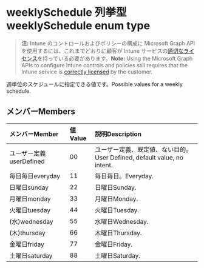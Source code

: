 # <a name="weeklyschedule-enum-type"></a><span data-ttu-id="e2b9c-101">weeklySchedule 列挙型</span><span class="sxs-lookup"><span data-stu-id="e2b9c-101">weeklySchedule enum type</span></span>

> <span data-ttu-id="e2b9c-102">**注:** Intune のコントロールおよびポリシーの構成に Microsoft Graph API を使用するには、これまでどおりに顧客が Intune サービスの[適切なライセンス](https://go.microsoft.com/fwlink/?linkid=839381)を持っている必要があります。</span><span class="sxs-lookup"><span data-stu-id="e2b9c-102">**Note:** Using the Microsoft Graph APIs to configure Intune controls and policies still requires that the Intune service is [correctly licensed](https://go.microsoft.com/fwlink/?linkid=839381) by the customer.</span></span>

<span data-ttu-id="e2b9c-103">週単位のスケジュールに指定できる値です。</span><span class="sxs-lookup"><span data-stu-id="e2b9c-103">Possible values for a weekly schedule.</span></span>
## <a name="members"></a><span data-ttu-id="e2b9c-104">メンバー</span><span class="sxs-lookup"><span data-stu-id="e2b9c-104">Members</span></span>
|<span data-ttu-id="e2b9c-105">メンバー</span><span class="sxs-lookup"><span data-stu-id="e2b9c-105">Member</span></span>|<span data-ttu-id="e2b9c-106">値</span><span class="sxs-lookup"><span data-stu-id="e2b9c-106">Value</span></span>|<span data-ttu-id="e2b9c-107">説明</span><span class="sxs-lookup"><span data-stu-id="e2b9c-107">Description</span></span>|
|:---|:---|:---|
|<span data-ttu-id="e2b9c-108">ユーザー定義</span><span class="sxs-lookup"><span data-stu-id="e2b9c-108">userDefined</span></span>|<span data-ttu-id="e2b9c-109">0</span><span class="sxs-lookup"><span data-stu-id="e2b9c-109">0</span></span>|<span data-ttu-id="e2b9c-110">ユーザー定義、既定値、ない目的。</span><span class="sxs-lookup"><span data-stu-id="e2b9c-110">User Defined, default value, no intent.</span></span>|
|<span data-ttu-id="e2b9c-111">毎日毎日</span><span class="sxs-lookup"><span data-stu-id="e2b9c-111">everyday</span></span>|<span data-ttu-id="e2b9c-112">1</span><span class="sxs-lookup"><span data-stu-id="e2b9c-112">1</span></span>|<span data-ttu-id="e2b9c-113">毎日毎日。</span><span class="sxs-lookup"><span data-stu-id="e2b9c-113">Everyday.</span></span>|
|<span data-ttu-id="e2b9c-114">日曜日</span><span class="sxs-lookup"><span data-stu-id="e2b9c-114">sunday</span></span>|<span data-ttu-id="e2b9c-115">2</span><span class="sxs-lookup"><span data-stu-id="e2b9c-115">2</span></span>|<span data-ttu-id="e2b9c-116">日曜日</span><span class="sxs-lookup"><span data-stu-id="e2b9c-116">Sunday.</span></span>|
|<span data-ttu-id="e2b9c-117">月曜日</span><span class="sxs-lookup"><span data-stu-id="e2b9c-117">monday</span></span>|<span data-ttu-id="e2b9c-118">3</span><span class="sxs-lookup"><span data-stu-id="e2b9c-118">3</span></span>|<span data-ttu-id="e2b9c-119">月曜日</span><span class="sxs-lookup"><span data-stu-id="e2b9c-119">Monday.</span></span>|
|<span data-ttu-id="e2b9c-120">火曜日</span><span class="sxs-lookup"><span data-stu-id="e2b9c-120">tuesday</span></span>|<span data-ttu-id="e2b9c-121">4</span><span class="sxs-lookup"><span data-stu-id="e2b9c-121">4</span></span>|<span data-ttu-id="e2b9c-122">火曜日</span><span class="sxs-lookup"><span data-stu-id="e2b9c-122">Tuesday.</span></span>|
|<span data-ttu-id="e2b9c-123">(水)</span><span class="sxs-lookup"><span data-stu-id="e2b9c-123">wednesday</span></span>|<span data-ttu-id="e2b9c-124">5</span><span class="sxs-lookup"><span data-stu-id="e2b9c-124">5</span></span>|<span data-ttu-id="e2b9c-125">水曜日</span><span class="sxs-lookup"><span data-stu-id="e2b9c-125">Wednesday.</span></span>|
|<span data-ttu-id="e2b9c-126">(木)</span><span class="sxs-lookup"><span data-stu-id="e2b9c-126">thursday</span></span>|<span data-ttu-id="e2b9c-127">6</span><span class="sxs-lookup"><span data-stu-id="e2b9c-127">6</span></span>|<span data-ttu-id="e2b9c-128">木曜日</span><span class="sxs-lookup"><span data-stu-id="e2b9c-128">Thursday.</span></span>|
|<span data-ttu-id="e2b9c-129">金曜日</span><span class="sxs-lookup"><span data-stu-id="e2b9c-129">friday</span></span>|<span data-ttu-id="e2b9c-130">7</span><span class="sxs-lookup"><span data-stu-id="e2b9c-130">7</span></span>|<span data-ttu-id="e2b9c-131">金曜日</span><span class="sxs-lookup"><span data-stu-id="e2b9c-131">Friday.</span></span>|
|<span data-ttu-id="e2b9c-132">土曜日</span><span class="sxs-lookup"><span data-stu-id="e2b9c-132">saturday</span></span>|<span data-ttu-id="e2b9c-133">8</span><span class="sxs-lookup"><span data-stu-id="e2b9c-133">8</span></span>|<span data-ttu-id="e2b9c-134">土曜日</span><span class="sxs-lookup"><span data-stu-id="e2b9c-134">Saturday.</span></span>|



